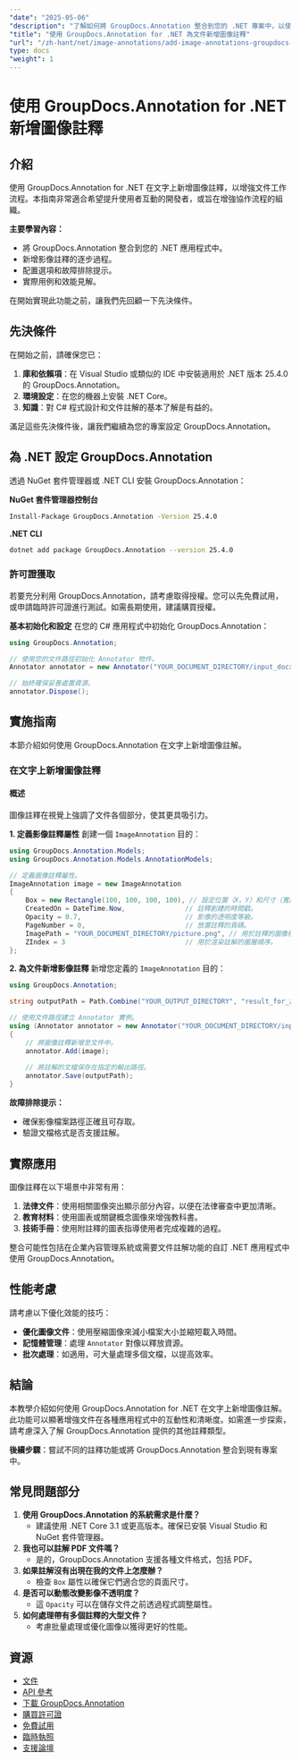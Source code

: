 ```yaml
---
"date": "2025-05-06"
"description": "了解如何將 GroupDocs.Annotation 整合到您的 .NET 專案中，以使用影像註解增強文件。提高用戶參與度並簡化協作。"
"title": "使用 GroupDocs.Annotation for .NET 為文件新增圖像註釋"
"url": "/zh-hant/net/image-annotations/add-image-annotations-groupdocs-net/"
type: docs
"weight": 1
---
```


# 使用 GroupDocs.Annotation for .NET 新增圖像註釋

## 介紹

使用 GroupDocs.Annotation for .NET 在文字上新增圖像註釋，以增強文件工作流程。本指南非常適合希望提升使用者互動的開發者，或旨在增強協作流程的組織。

**主要學習內容：**
- 將 GroupDocs.Annotation 整合到您的 .NET 應用程式中。
- 新增影像註釋的逐步過程。
- 配置選項和故障排除提示。
- 實際用例和效能見解。

在開始實現此功能之前，讓我們先回顧一下先決條件。

## 先決條件
在開始之前，請確保您已：

1. **庫和依賴項**：在 Visual Studio 或類似的 IDE 中安裝適用於 .NET 版本 25.4.0 的 GroupDocs.Annotation。
2. **環境設定**：在您的機器上安裝 .NET Core。
3. **知識**：對 C# 程式設計和文件註解的基本了解是有益的。

滿足這些先決條件後，讓我們繼續為您的專案設定 GroupDocs.Annotation。

## 為 .NET 設定 GroupDocs.Annotation
透過 NuGet 套件管理器或 .NET CLI 安裝 GroupDocs.Annotation：

**NuGet 套件管理器控制台**
```bash
Install-Package GroupDocs.Annotation -Version 25.4.0
```

**.NET CLI**
```bash
dotnet add package GroupDocs.Annotation --version 25.4.0
```

### 許可證獲取
若要充分利用 GroupDocs.Annotation，請考慮取得授權。您可以先免費試用，或申請臨時許可證進行測試。如需長期使用，建議購買授權。

**基本初始化和設定**
在您的 C# 應用程式中初始化 GroupDocs.Annotation：

```csharp
using GroupDocs.Annotation;

// 使用您的文件路徑初始化 Annotator 物件。
Annotator annotator = new Annotator("YOUR_DOCUMENT_DIRECTORY/input_docx.docx");

// 始終確保妥善處置資源。
annotator.Dispose();
```

## 實施指南
本節介紹如何使用 GroupDocs.Annotation 在文字上新增圖像註解。

### 在文字上新增圖像註釋
#### 概述
圖像註釋在視覺上強調了文件各個部分，使其更具吸引力。

**1. 定義影像註釋屬性**
創建一個 `ImageAnnotation` 目的：

```csharp
using GroupDocs.Annotation.Models;
using GroupDocs.Annotation.Models.AnnotationModels;

// 定義圖像註釋屬性。
ImageAnnotation image = new ImageAnnotation
{
    Box = new Rectangle(100, 100, 100, 100), // 設定位置（X，Y）和尺寸（寬度，高度）。
    CreatedOn = DateTime.Now,               // 註釋創建的時間戳。
    Opacity = 0.7,                          // 影像的透明度等級。
    PageNumber = 0,                         // 放置註釋的頁碼。
    ImagePath = "YOUR_DOCUMENT_DIRECTORY/picture.png", // 用於註釋的圖像檔案的路徑。
    ZIndex = 3                              // 用於渲染註解的圖層順序。
};
```

**2. 為文件新增影像註釋**
新增您定義的 `ImageAnnotation` 目的：

```csharp
using GroupDocs.Annotation;

string outputPath = Path.Combine("YOUR_OUTPUT_DIRECTORY", "result_for_zIndex.docx");

// 使用文件路徑建立 Annotator 實例。
using (Annotator annotator = new Annotator("YOUR_DOCUMENT_DIRECTORY/input_docx.docx"))
{
    // 將圖像註釋新增至文件中。
    annotator.Add(image);
    
    // 將註解的文檔保存在指定的輸出路徑。
    annotator.Save(outputPath);
}
```

**故障排除提示：**
- 確保影像檔案路徑正確且可存取。
- 驗證文檔格式是否支援註解。

## 實際應用
圖像註釋在以下場景中非常有用：

1. **法律文件**：使用相關圖像突出顯示部分內容，以便在法律審查中更加清晰。
2. **教育材料**：使用圖表或關鍵概念圖像來增強教科書。
3. **技術手冊**：使用附註釋的圖表指導使用者完成複雜的過程。

整合可能性包括在企業內容管理系統或需要文件註解功能的自訂 .NET 應用程式中使用 GroupDocs.Annotation。

## 性能考慮
請考慮以下優化效能的技巧：
- **優化圖像文件**：使用壓縮圖像來減小檔案大小並縮短載入時間。
- **記憶體管理**：處理 `Annotator` 對像以釋放資源。
- **批次處理**：如適用，可大量處理多個文檔，以提高效率。

## 結論
本教學介紹如何使用 GroupDocs.Annotation for .NET 在文字上新增圖像註解。此功能可以顯著增強文件在各種應用程式中的互動性和清晰度。如需進一步探索，請考慮深入了解 GroupDocs.Annotation 提供的其他註釋類型。

**後續步驟**：嘗試不同的註釋功能或將 GroupDocs.Annotation 整合到現有專案中。

## 常見問題部分
1. **使用 GroupDocs.Annotation 的系統需求是什麼？**
   - 建議使用 .NET Core 3.1 或更高版本。確保已安裝 Visual Studio 和 NuGet 套件管理器。
2. **我也可以註解 PDF 文件嗎？**
   - 是的，GroupDocs.Annotation 支援各種文件格式，包括 PDF。
3. **如果註解沒有出現在我的文件上怎麼辦？**
   - 檢查 `Box` 屬性以確保它們適合您的頁面尺寸。
4. **是否可以動態改變影像不透明度？**
   - 這 `Opacity` 可以在儲存文件之前透過程式調整屬性。
5. **如何處理帶有多個註釋的大型文件？**
   - 考慮批量處理或優化圖像以獲得更好的性能。

## 資源
- [文件](https://docs.groupdocs.com/annotation/net/)
- [API 參考](https://reference.groupdocs.com/annotation/net/)
- [下載 GroupDocs.Annotation](https://releases.groupdocs.com/annotation/net/)
- [購買許可證](https://purchase.groupdocs.com/buy)
- [免費試用](https://releases.groupdocs.com/annotation/net/)
- [臨時執照](https://purchase.groupdocs.com/temporary-license/)
- [支援論壇](https://forum.groupdocs.com/c/annotation/)